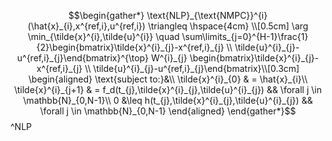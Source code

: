$$\begin{gather*}
\text{NLP}_{\text{NMPC}}^{i}(\hat{x}_{i},x^{ref,i},u^{ref,i}) \triangleq \hspace{4cm} \\[0.5cm]
\arg \min_{\tilde{x}^{i},\tilde{u}^{i}} \quad \sum\limits_{j=0}^{H-1}\frac{1}{2}\begin{bmatrix}\tilde{x}^{i}_{j}-x^{ref,i}_{j} \\ \tilde{u}^{i}_{j}-u^{ref,i}_{j}\end{bmatrix}^{\top} W^{i}_{j} \begin{bmatrix}\tilde{x}^{i}_{j}-x^{ref,i}_{j} \\ \tilde{u}^{i}_{j}-u^{ref,i}_{j}\end{bmatrix}\\[0.3cm]
\begin{aligned}
\text{subject to:}&\\
\tilde{x}^{i}_{0} & = \hat{x}_{i}\\
\tilde{x}^{i}_{j+1} & = f_d(t_{j},\tilde{x}^{i}_{j},\tilde{u}^{i}_{j}) && \forall j \in \mathbb{N}_{0,N-1}\\
0 &\leq h(t_{j},\tilde{x}^{i}_{j},\tilde{u}^{i}_{j})  && \forall j \in \mathbb{N}_{0,N-1}
\end{aligned}
\end{gather*}$$
^NLP
